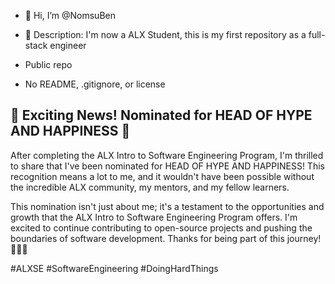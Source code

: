 - 👋 Hi, I’m @NomsuBen
- 👀 Description: I'm now a ALX Student, this is my first repository as a full-stack engineer

- Public repo
- No README, .gitignore, or license

## 🚀 Exciting News! Nominated for  HEAD OF HYPE AND HAPPINESS 🌟


After completing the ALX Intro to Software Engineering Program, I'm thrilled to share that I've been nominated for HEAD OF HYPE AND HAPPINESS! This recognition means a lot to me, and it wouldn't have been possible without the incredible ALX community, my mentors, and my fellow learners.


This nomination isn't just about me; it's a testament to the opportunities and growth that the ALX Intro to Software Engineering Program offers. I'm excited to continue contributing to open-source projects and pushing the boundaries of software development. Thanks for being part of this journey! 👩‍💻🚀


#ALXSE #SoftwareEngineering #DoingHardThings
<!---
NomsuBen/NomsuBen is a ✨ special ✨ repository because its `README.md` (this file) appears on your GitHub profile.
You can click the Preview link to take a look at your changes.
--->
